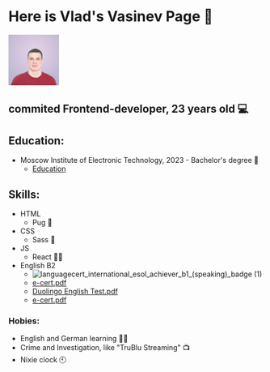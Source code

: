 # Here is Vlad's Vasinev Page 🥰
<img src="https://github.com/Vlad-Vasinev/Vlad-Vasinev/blob/main/vlad.jpeg" width="100">

## commited Frontend-developer, 23 years old 💻

## Education:
- Moscow Institute of Electronic Technology, 2023 - Bachelor's degree 🏫
  - [Education](https://github.com/Vlad-Vasinev/Vlad-Vasinev/blob/main/ausbildung_vasinev_ger.pdf)

## Skills: 

- HTML 
    - Pug 🐶
- CSS 
    - Sass 📃
- JS
    - React 👨‍💻
- English B2 
    - ![languagecert_international_esol_achiever_b1_(speaking)_badge (1)](https://github.com/Vlad-Vasinev/Vlad-Vasinev/assets/80538465/bd4a2c90-65ea-40d4-b2ee-06a9cb0d793d)
    - [e-cert.pdf](https://github.com/Vlad-Vasinev/Vlad-Vasinev/blob/main/e-cert.pdf)
    - [Duolingo English Test.pdf](https://github.com/Vlad-Vasinev/Vlad-Vasinev/blob/main/Duolingo%20English%20Test.pdf)
    - [e-cert.pdf](https://github.com/Vlad-Vasinev/Vlad-Vasinev/blob/main/EF%20SET%20Certificate.pdf)

### Hobies:

- English and German learning 👨‍🎓
- Crime and Investigation, like "TruBlu Streaming" 📺
- Nixie clock 🕙
